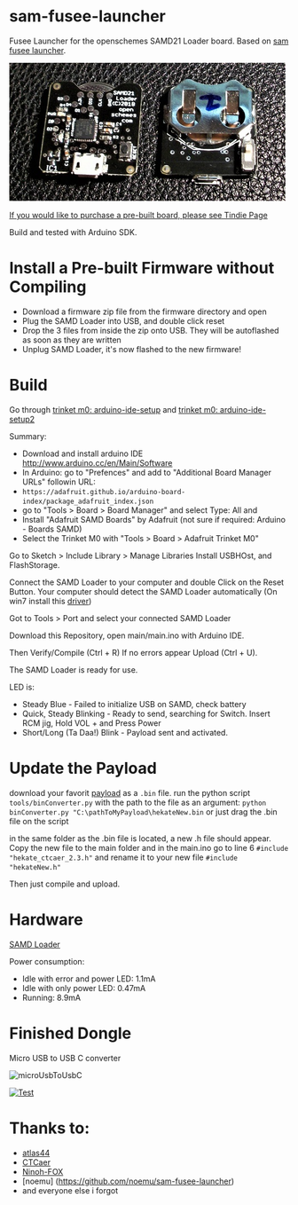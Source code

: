 

# sam-fusee-launcher
Fusee Launcher for the openschemes SAMD21 Loader board. Based on [sam fusee launcher](https://github.com/atlas44/sam-fusee-launcher).

![Top-Bottom_Pic](./images/Top_Bottom%20-%20Small.jpg)

[If you would like to purchase a pre-built board, please see Tindie Page](https://www.tindie.com/products/13711/)

Build and tested with Arduino SDK.

# Install a Pre-built Firmware without Compiling
* Download a firmware zip file from the firmware directory and open
* Plug the SAMD Loader into USB, and double click reset
* Drop the 3 files from inside the zip onto USB.  They will be autoflashed as soon as they are written
* Unplug SAMD Loader, it's now flashed to the new firmware!


# Build
Go through [trinket m0: arduino-ide-setup](https://learn.adafruit.com/adafruit-trinket-m0-circuitpython-arduino/arduino-ide-setup) and [trinket m0: arduino-ide-setup2](https://learn.adafruit.com/adafruit-trinket-m0-circuitpython-arduino/using-with-arduino-ide)

Summary:
* Download and install arduino IDE http://www.arduino.cc/en/Main/Software
* In Arduino: go to "Prefences" and add to "Additional Board Manager URLs" followin URL:
*  `https://adafruit.github.io/arduino-board-index/package_adafruit_index.json`
* go to "Tools > Board > Board Manager" and select Type: All and
* Install "Adafruit SAMD Boards" by Adafruit (not sure if required: Arduino - Boards SAMD)
* Select the Trinket M0 with "Tools > Board > Adafruit Trinket M0"

Go to Sketch > Include Library > Manage Libraries
Install USBHOst, and FlashStorage.

Connect the SAMD Loader to your computer and double Click on the Reset Button.
Your computer should detect the SAMD Loader automatically (On win7 install this [driver](https://github.com/adafruit/Adafruit_Windows_Drivers/releases/download/2.2.0/adafruit_drivers_2.2.0.0.exe))

Got to Tools > Port and select your connected SAMD Loader

Download this Repository, open main/main.ino with Arduino IDE.

Then Verify/Compile (Ctrl + R)
If no errors appear
Upload (Ctrl + U).

The SAMD Loader is ready for use.

LED is:
* Steady Blue - Failed to initialize USB on SAMD, check battery
* Quick, Steady Blinking - Ready to send, searching for Switch.  Insert RCM jig, Hold VOL + and Press Power
* Short/Long (Ta Daa!) Blink - Payload sent and activated.

# Update the Payload
download your favorit [payload](https://github.com/CTCaer/hekate/releases) as a `.bin` file.
run the python script `tools/binConverter.py` with the path to the file as an argument:
`python binConverter.py "C:\pathToMyPayload\hekateNew.bin` or just drag the .bin file on the script

in the same folder as the .bin file is located, a new .h file should appear. Copy the new file to the main folder and in the main.ino go to line 6 `#include "hekate_ctcaer_2.3.h"` and rename it to your new file `#include "hekateNew.h"`

Then just compile and upload.

# Hardware
[SAMD Loader](https://www.tindie.com/products/13711/) 

Power consumption:
* Idle with error and power LED: 1.1mA
* Idle with only power LED: 0.47mA
* Running: 8.9mA

# Finished Dongle
Micro USB to USB C converter

![microUsbToUsbC](./images/microUsbToUsbC.jpg)

[![Test](https://youtu.be/HImP8QRGi0U/0.jpg)](https://youtu.be/HImP8QRGi0U)

# Thanks to:
* [atlas44](https://github.com/atlas44/sam-fusee-launcher)
* [CTCaer](https://github.com/CTCaer/hekate)
* [Ninoh-FOX](https://www.elotrolado.net/hilo_tutorial-crea-tu-propio-dongle-portatil-para-cargar-payloads-it-is-easy_2287822)
* [noemu] (https://github.com/noemu/sam-fusee-launcher)
* and everyone else i forgot


